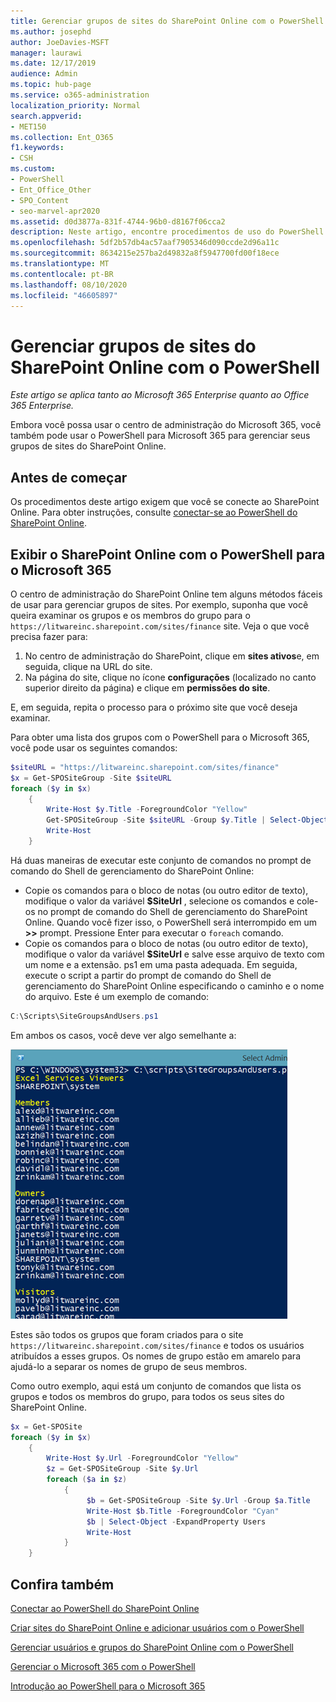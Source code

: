```yaml
---
title: Gerenciar grupos de sites do SharePoint Online com o PowerShell
ms.author: josephd
author: JoeDavies-MSFT
manager: laurawi
ms.date: 12/17/2019
audience: Admin
ms.topic: hub-page
ms.service: o365-administration
localization_priority: Normal
search.appverid:
- MET150
ms.collection: Ent_O365
f1.keywords:
- CSH
ms.custom:
- PowerShell
- Ent_Office_Other
- SPO_Content
- seo-marvel-apr2020
ms.assetid: d0d3877a-831f-4744-96b0-d8167f06cca2
description: Neste artigo, encontre procedimentos de uso do PowerShell para o Microsoft 365 para gerenciar grupos de sites do SharePoint Online.
ms.openlocfilehash: 5df2b57db4ac57aaf7905346d090ccde2d96a11c
ms.sourcegitcommit: 8634215e257ba2d49832a8f5947700fd00f18ece
ms.translationtype: MT
ms.contentlocale: pt-BR
ms.lasthandoff: 08/10/2020
ms.locfileid: "46605897"
---
```

# <a name="manage-sharepoint-online-site-groups-with-powershell"></a>Gerenciar grupos de sites do SharePoint Online com o PowerShell

*Este artigo se aplica tanto ao Microsoft 365 Enterprise quanto ao Office 365 Enterprise.*

Embora você possa usar o centro de administração do Microsoft 365, você também pode usar o PowerShell para Microsoft 365 para gerenciar seus grupos de sites do SharePoint Online.

## <a name="before-you-begin"></a>Antes de começar

Os procedimentos deste artigo exigem que você se conecte ao SharePoint Online. Para obter instruções, consulte [conectar-se ao PowerShell do SharePoint Online](https://docs.microsoft.com/powershell/sharepoint/sharepoint-online/connect-sharepoint-online?view=sharepoint-ps).

## <a name="view-sharepoint-online-with-powershell-for-microsoft-365"></a>Exibir o SharePoint Online com o PowerShell para o Microsoft 365

O centro de administração do SharePoint Online tem alguns métodos fáceis de usar para gerenciar grupos de sites. Por exemplo, suponha que você queira examinar os grupos e os membros do grupo para o `https://litwareinc.sharepoint.com/sites/finance` site. Veja o que você precisa fazer para:

1. No centro de administração do SharePoint, clique em **sites ativos**e, em seguida, clique na URL do site.
2. Na página do site, clique no ícone **configurações** (localizado no canto superior direito da página) e clique em **permissões do site**.

E, em seguida, repita o processo para o próximo site que você deseja examinar.

Para obter uma lista dos grupos com o PowerShell para o Microsoft 365, você pode usar os seguintes comandos:

```powershell
$siteURL = "https://litwareinc.sharepoint.com/sites/finance"
$x = Get-SPOSiteGroup -Site $siteURL
foreach ($y in $x)
    {
        Write-Host $y.Title -ForegroundColor "Yellow"
        Get-SPOSiteGroup -Site $siteURL -Group $y.Title | Select-Object -ExpandProperty Users
        Write-Host
    }
```

Há duas maneiras de executar este conjunto de comandos no prompt de comando do Shell de gerenciamento do SharePoint Online:

- Copie os comandos para o bloco de notas (ou outro editor de texto), modifique o valor da variável **$SiteUrl** , selecione os comandos e cole-os no prompt de comando do Shell de gerenciamento do SharePoint Online. Quando você fizer isso, o PowerShell será interrompido em um **>>** prompt. Pressione Enter para executar o `foreach` comando.<br/>
- Copie os comandos para o bloco de notas (ou outro editor de texto), modifique o valor da variável **$SiteUrl** e salve esse arquivo de texto com um nome e a extensão. ps1 em uma pasta adequada. Em seguida, execute o script a partir do prompt de comando do Shell de gerenciamento do SharePoint Online especificando o caminho e o nome do arquivo. Este é um exemplo de comando:

```powershell
C:\Scripts\SiteGroupsAndUsers.ps1
```

Em ambos os casos, você deve ver algo semelhante a:

![Grupos de sites do SharePoint Online](media/SPO-site-groups.png)

Estes são todos os grupos que foram criados para o site `https://litwareinc.sharepoint.com/sites/finance` e todos os usuários atribuídos a esses grupos. Os nomes de grupo estão em amarelo para ajudá-lo a separar os nomes de grupo de seus membros.

Como outro exemplo, aqui está um conjunto de comandos que lista os grupos e todos os membros do grupo, para todos os seus sites do SharePoint Online.

```powershell
$x = Get-SPOSite
foreach ($y in $x)
    {
        Write-Host $y.Url -ForegroundColor "Yellow"
        $z = Get-SPOSiteGroup -Site $y.Url
        foreach ($a in $z)
            {
                 $b = Get-SPOSiteGroup -Site $y.Url -Group $a.Title 
                 Write-Host $b.Title -ForegroundColor "Cyan"
                 $b | Select-Object -ExpandProperty Users
                 Write-Host
            }
    }
```
    
## <a name="see-also"></a>Confira também

[Conectar ao PowerShell do SharePoint Online](https://docs.microsoft.com/powershell/sharepoint/sharepoint-online/connect-sharepoint-online?view=sharepoint-ps)

[Criar sites do SharePoint Online e adicionar usuários com o PowerShell](create-sharepoint-sites-and-add-users-with-powershell.md)

[Gerenciar usuários e grupos do SharePoint Online com o PowerShell](manage-sharepoint-users-and-groups-with-powershell.md)

[Gerenciar o Microsoft 365 com o PowerShell](manage-office-365-with-office-365-powershell.md)
  
[Introdução ao PowerShell para o Microsoft 365](getting-started-with-office-365-powershell.md)

